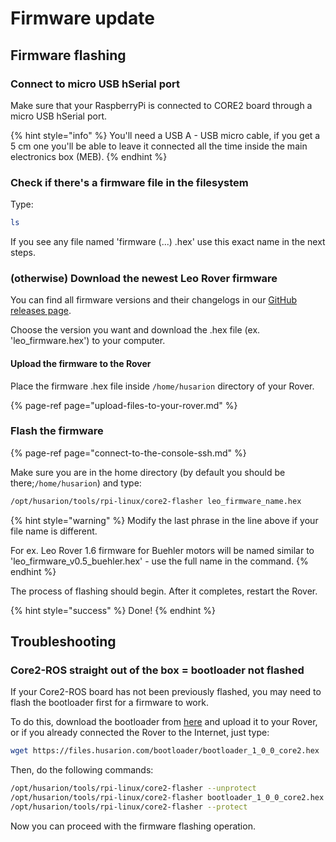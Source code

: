 # Firmware update

## Firmware flashing

### Connect to micro USB hSerial port

Make sure that your RaspberryPi is connected to CORE2 board through a micro USB hSerial port.

{% hint style="info" %}
You'll need a USB A - USB micro cable, if you get a 5 cm one you'll be able to leave it connected all the time inside the main electronics box \(MEB\).
{% endhint %}

### Check if there's a firmware file in the filesystem

Type:

```bash
ls
```

If you see any file named 'firmware \(...\) .hex' use this exact name in the next steps.

### \(otherwise\) Download the newest Leo Rover firmware

You can find all firmware versions and their changelogs in our [GitHub releases page](https://github.com/LeoRover/leo_firmware/releases).

Choose the version you want and download the .hex file \(ex. 'leo\_firmware.hex'\) to your computer.

#### Upload the firmware to the Rover

Place the firmware .hex file inside `/home/husarion` directory of your Rover.

{% page-ref page="upload-files-to-your-rover.md" %}

### Flash the firmware

{% page-ref page="connect-to-the-console-ssh.md" %}

Make sure you are in the home directory \(by default you should be there;`/home/husarion`\) and type:

```bash
/opt/husarion/tools/rpi-linux/core2-flasher leo_firmware_name.hex
```

{% hint style="warning" %}
Modify the last phrase in the line above if your file name is different.

For ex. Leo Rover 1.6 firmware for Buehler motors will be named similar to 'leo\_firmware\_v0.5\_buehler.hex' - use the full name in the command.
{% endhint %}

The process of flashing should begin. After it completes, restart the Rover.

{% hint style="success" %}
Done!
{% endhint %}

## Troubleshooting

### Core2-ROS straight out of the box = bootloader not flashed

If your Core2-ROS board has not been previously flashed, you may need to flash the bootloader first for a firmware to work. 

To do this, download the bootloader from [here](https://files.husarion.com/bootloader/bootloader_1_0_0_core2.hex) and upload it to your Rover, or if you already connected the Rover to the Internet, just type:

```bash
wget https://files.husarion.com/bootloader/bootloader_1_0_0_core2.hex
```

Then, do the following commands:

```bash
/opt/husarion/tools/rpi-linux/core2-flasher --unprotect
/opt/husarion/tools/rpi-linux/core2-flasher bootloader_1_0_0_core2.hex
/opt/husarion/tools/rpi-linux/core2-flasher --protect
```

Now you can proceed with the firmware flashing operation.

### 

